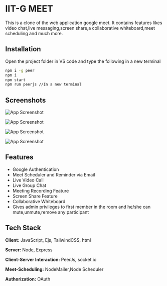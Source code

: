 
# IIT-G MEET 

This is a clone of the web application google meet. It contains features
likes video chat,live messaging,screen share,a collaborative whiteboard,meet scheduling and much more.


## Installation

Open the project folder in VS code and type the following in a new terminal

```bash
npm i -g peer
npm i
npm start
npm run peerjs //In a new terminal 
```
    
## Screenshots

![App Screenshot](https://drive.google.com/uc?export=view&id=1sxRL5NrtErwsRZfKCyfaAEe7IkmvFt6T)

![App Screenshot](https://drive.google.com/uc?export=view&id=1e1yBKcP5jwwaJ1fmhWpcTr5n0tcNusbe)

![App Screenshot](https://drive.google.com/uc?export=view&id=1M1D4RR69qKEsNh7X3qBalG7NzQJItYmI) 

![App Screenshot](https://drive.google.com/uc?export=view&id=1xvObJ5V2Gws6rGPqTM87PyQc5uE0EcZX) 
## Features

- Google Authentication
- Meet Scheduler and Reminder via Email
- Live Video Call
- Live Group Chat
- Meeting Recording Feature
- Screen Share Feature
- Collaborative Whiteboard
- Gives admin privileges to first member in the room and he/she can mute,unmute,remove any participant


## Tech Stack

**Client:** JavaScript, Ejs, TailwindCSS, html

**Server:** Node, Express

**Client-Server Interaction:** PeerJs, socket.io

**Meet-Scheduling:** NodeMailer,Node Scheduler

**Authorization:** OAuth
